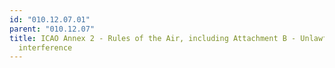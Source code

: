 ```yaml
---
id: "010.12.07.01"
parent: "010.12.07"
title: ICAO Annex 2 - Rules of the Air, including Attachment B - Unlawful
  interference
---
```

